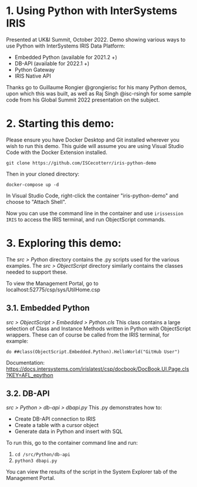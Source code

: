 # 1. Using Python with InterSystems IRIS
Presented at UK&I Summit, October 2022.
Demo showing various ways to use Python with InterSystems IRIS Data Platform:
* Embedded Python (available for 2021.2 +)
* DB-API (available for 2022.1 +)
* Python Gateway
* IRIS Native API

Thanks go to Guillaume Rongier @grongierisc for his many Python demos, upon which this was built, as well as Raj Singh @isc-rsingh for some sample code from his Global Summit 2022 presentation on the subject.

# 2. Starting this demo:
Please ensure you have Docker Desktop and Git installed wherever you wish to run this demo. This guide will assume you are using Visual Studio Code with the Docker Extension installed.
```
git clone https://github.com/ISCecotterr/iris-python-demo
```

Then in your cloned directory:
```
docker-compose up -d
```

In Visual Studio Code, right-click the container "iris-python-demo" and choose to "Attach Shell".

Now you can use the command line in the container and use ```irissession IRIS``` to access the IRIS terminal, and run ObjectScript commands.

# 3. Exploring this demo:
The *src > Python* directory contains the .py scripts used for the various examples. 
The *src > ObjectScript* directory similarly contains the classes needed to support these.

To view the Management Portal, go to localhost:52775/csp/sys/UtilHome.csp

## 3.1. Embedded Python
*src > ObjectScript > Embedded > Python.cls*
This class contains a large selection of Class and Instance Methods written in Python with ObjectScript wrappers. These can of course be called from the IRIS terminal, for example: 
```
do ##class(ObjectScript.Embedded.Python).HelloWorld("GitHub User")
```
Documentation: https://docs.intersystems.com/irislatest/csp/docbook/DocBook.UI.Page.cls?KEY=AFL_epython 

## 3.2. DB-API
*src > Python > db-api > dbapi.py*
This .py demonstrates how to:
* Create DB-API connection to IRIS
* Create a table with a cursor object
* Generate data in Python and insert with SQL

To run this, go to the container command line and run:
1. ```cd /src/Python/db-api```
2. ```python3 dbapi.py```

You can view the results of the script in the System Explorer tab of the Management Portal.